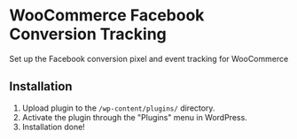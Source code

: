 # WooCommerce Facebook Conversion Tracking

Set up the Facebook conversion pixel and event tracking for WooCommerce

## Installation

1. Upload plugin to the `/wp-content/plugins/` directory.
2. Activate the plugin through the "Plugins" menu in WordPress.
3. Installation done!

